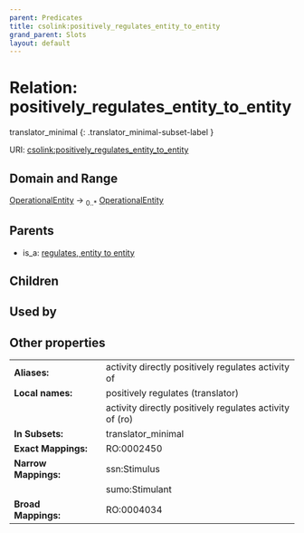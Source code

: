 ```yaml
---
parent: Predicates
title: csolink:positively_regulates_entity_to_entity
grand_parent: Slots
layout: default
---
```


# Relation: positively_regulates_entity_to_entity

translator_minimal
{: .translator_minimal-subset-label }




URI: [csolink:positively_regulates_entity_to_entity](https://w3id.org/csolink/vocab/positively_regulates_entity_to_entity)

## Domain and Range

[OperationalEntity](OperationalEntity.md) ->  <sub>0..*</sub> [OperationalEntity](OperationalEntity.md)

## Parents

 *  is_a: [regulates, entity to entity](regulates_entity_to_entity.md)

## Children


## Used by


## Other properties

|  |  |  |
| --- | --- | --- |
| **Aliases:** | | activity directly positively regulates activity of |
| **Local names:** | | positively regulates (translator) |
|  | | activity directly positively regulates activity of (ro) |
| **In Subsets:** | | translator_minimal |
| **Exact Mappings:** | | RO:0002450 |
| **Narrow Mappings:** | | ssn:Stimulus |
|  | | sumo:Stimulant |
| **Broad Mappings:** | | RO:0004034 |

